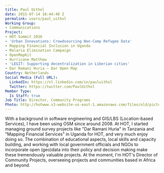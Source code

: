 ```yaml
---
title: Paul Uithol
date: 2015-07-14 16:44:48 Z
permalink: users/paul_uithol
Working Group:
- Communications
Project:
- HOT Summit 2016
- 'Urban Innovations: Crowdsourcing Non-Camp Refugee Data'
- Mapping Financial Inclusion in Uganda
- Malaria Elimination Campaign
- OpenMapKit
- Hurricane Matthew
- 'LEGIT: Supporting decentralization in Liberian cities'
- Dar Ramani Huria — Dar Open Map
Country: Netherlands
Social Media (Full URL):
  LinkedIn: https://nl.linkedin.com/in/pauluithol
  Twitter: https://twitter.com/PaulUithol
Member Type:
  Is Staff: true
Job Title: Director, Community Programs
Photo: http://hotwww.s3-website-us-east-1.amazonaws.com/files/old/pictures/picture-310-1442272442.jpg
---
```


<p>With a background in software engineering and GIS/LBS (Location-based Services), I have been using OSM since around 2008. At HOT, I started managing ground survey projects like "Dar Ramani Huria" in Tanzania and "Mapping Financial Services" in Uganda for HOT, and very much enjoy doing so. The combination of educational aspects, local skills and capacity building, and working with local government officials and NGOs to incorporate open (geo)data into their policy and decision making make these tremendously valuable projects. At the moment, I'm HOT's Director of Community Projects, overseeing projects and communities based in Africa and beyond.</p>

